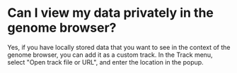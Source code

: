 # Can I view my data privately in the genome browser?
<!-- pombase_categories: Genome browser -->

Yes, if you have locally stored data that you want to see in the
context of the genome browser, you can add it as a custom track. In
the Track menu, select "Open track file or URL", and enter the
location in the popup.


